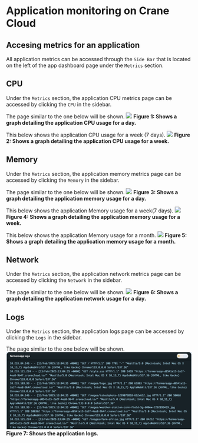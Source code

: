 # Application monitoring on Crane Cloud

## Accesing metrics for an application
All application metrics can be accessed through the `Side Bar` that is located on the left of the app dashboard page under the `Metrics` section.

## CPU
Under the `Metrics` section, the application CPU metrics page can be accessed by clicking the `CPU` in the sidebar.

The page similar to the one below will be shown.
 ![](https://user-images.githubusercontent.com/29985169/91437707-fb677a80-e872-11ea-999c-5277a9034582.png)
**Figure 1: Shows a graph detailing the application CPU usage for a day.**

This below shows the application CPU usage for a week (7 days).
 ![](https://user-images.githubusercontent.com/29985169/91437725-028e8880-e873-11ea-840b-b1bd8bdae627.png)
**Figure 2: Shows a graph detailing the application CPU usage for a week.**

## Memory
Under the `Metrics` section, the application memory metrics page can be accessed by clicking the `Memory` in the sidebar.
 
The page similar to the one below will be shown.
 ![](https://user-images.githubusercontent.com/29985169/91333168-ea1c6080-e7d5-11ea-9aef-27f10e1b4108.png)
**Figure 3: Shows a graph detailing the application memory usage for a day.**

This below shows the application Memory usage for a week(7 days).
 ![](https://user-images.githubusercontent.com/29985169/91333237-015b4e00-e7d6-11ea-8f6a-0fc30bc596d7.png)
**Figure 4: Shows a graph detailing the application memory usage for a week.**

This below shows the application Memory usage for a month.
 ![](https://user-images.githubusercontent.com/29985169/91333268-0b7d4c80-e7d6-11ea-962a-352c4eeaf656.png)
**Figure 5: Shows a graph detailing the application memory usage for a month.**

## Network
Under the `Metrics` section, the application network metrics page can be accessed by clicking the `Network` in the sidebar.
 
The page similar to the one below will be shown.
 ![](https://user-images.githubusercontent.com/32802973/93486822-4bcf7680-f90d-11ea-91bc-d6efcbdb6dc7.png)
**Figure 6: Shows a graph detailing the application network usage for a day.**

## Logs
Under the `Metrics` section, the application logs page can be accessed by clicking the `Logs` in the sidebar.

The page similar to the one below will be shown.
 ![](../img/app_logs.png)
**Figure 7: Shows the application logs.**